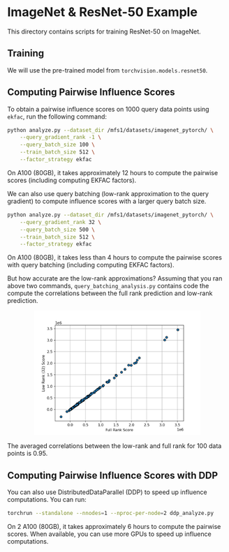 # ImageNet & ResNet-50 Example

This directory contains scripts for training ResNet-50 on ImageNet. 

## Training

We will use the pre-trained model from `torchvision.models.resnet50`.

## Computing Pairwise Influence Scores

To obtain a pairwise influence scores on 1000 query data points using `ekfac`, run the following command:
```bash
python analyze.py --dataset_dir /mfs1/datasets/imagenet_pytorch/ \
    --query_gradient_rank -1 \
    --query_batch_size 100 \
    --train_batch_size 512 \
    --factor_strategy ekfac
```
On A100 (80GB), it takes approximately 12 hours to compute the pairwise scores (including computing EKFAC factors).

We can also use query batching (low-rank approximation to the query gradient) to compute influence scores with a 
larger query batch size.
```bash
python analyze.py --dataset_dir /mfs1/datasets/imagenet_pytorch/ \
    --query_gradient_rank 32 \
    --query_batch_size 500 \
    --train_batch_size 512 \
    --factor_strategy ekfac
```
On A100 (80GB), it takes less than 4 hours to compute the pairwise scores with query batching (including computing EKFAC factors).

But how accurate are the low-rank approximations? Assuming that you ran above two commands, `query_batching_analysis.py`
contains code the compute the correlations between the full rank prediction and low-rank prediction.

<p align="center">
<a href="#"><img width="380" img src="figure/query_batching.png" alt="Counterfactual"/></a>
</p>
The averaged correlations between the low-rank and full rank for 100 data points is 0.95.


## Computing Pairwise Influence Scores with DDP

You can also use DistributedDataParallel (DDP) to speed up influence computations. You can run:
```bash
torchrun --standalone --nnodes=1 --nproc-per-node=2 ddp_analyze.py
```
On 2 A100 (80GB), it takes approximately 6 hours to compute the pairwise scores. When available, you can use more GPUs 
to speed up influence computations.
